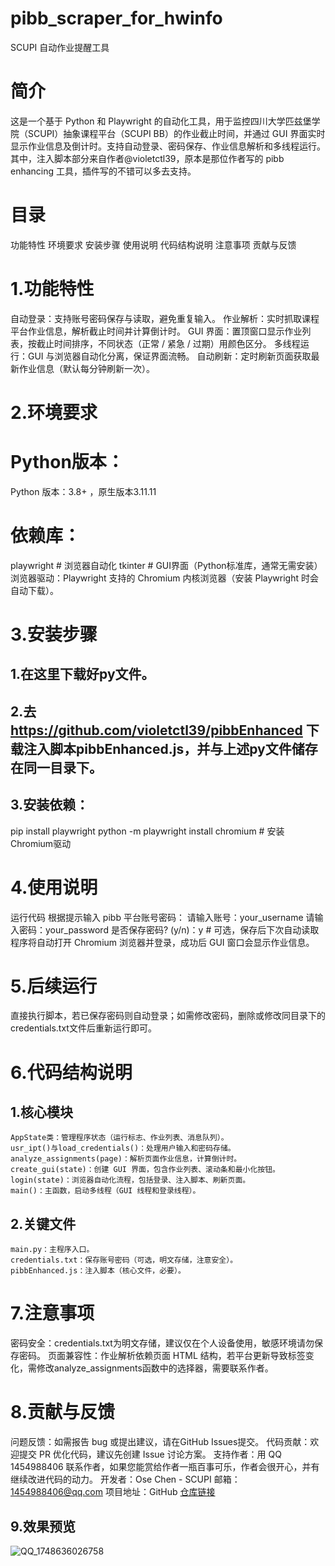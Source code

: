 # pibb_scraper_for_hwinfo
SCUPI 自动作业提醒工具
# 简介
这是一个基于 Python 和 Playwright 的自动化工具，用于监控四川大学匹兹堡学院（SCUPI）抽象课程平台（SCUPI BB）的作业截止时间，并通过 GUI 界面实时显示作业信息及倒计时。支持自动登录、密码保存、作业信息解析和多线程运行。其中，注入脚本部分来自作者@violetctl39，原本是那位作者写的 pibb enhancing 工具，插件写的不错可以多去支持。
# 目录
  功能特性
  环境要求
  安装步骤
  使用说明
  代码结构说明
  注意事项
  贡献与反馈

# 1.功能特性
  自动登录：支持账号密码保存与读取，避免重复输入。
  作业解析：实时抓取课程平台作业信息，解析截止时间并计算倒计时。
  GUI 界面：置顶窗口显示作业列表，按截止时间排序，不同状态（正常 / 紧急 / 过期）用颜色区分。
  多线程运行：GUI 与浏览器自动化分离，保证界面流畅。
  自动刷新：定时刷新页面获取最新作业信息（默认每分钟刷新一次）。
  
# 2.环境要求
  # Python版本：
  Python 版本：3.8+ ，原生版本3.11.11
  # 依赖库：
  playwright  # 浏览器自动化
  tkinter     # GUI界面（Python标准库，通常无需安装）
  浏览器驱动：Playwright 支持的 Chromium 内核浏览器（安装 Playwright 时会自动下载）。
  
# 3.安装步骤
  ## 1.在这里下载好py文件。
  ## 2.去 https://github.com/violetctl39/pibbEnhanced 下载注入脚本pibbEnhanced.js，并与上述py文件储存在同一目录下。
  ## 3.安装依赖：
   pip install playwright
   python -m playwright install chromium  # 安装Chromium驱动

# 4.使用说明
  运行代码
  根据提示输入 pibb 平台账号密码：
  请输入账号：your_username
  请输入密码：your_password
  是否保存密码? (y/n)：y  # 可选，保存后下次自动读取
  程序将自动打开 Chromium 浏览器并登录，成功后 GUI 窗口会显示作业信息。
  
# 5.后续运行
  直接执行脚本，若已保存密码则自动登录；如需修改密码，删除或修改同目录下的credentials.txt文件后重新运行即可。
  
# 6.代码结构说明
  ## 1.核心模块
    AppState类：管理程序状态（运行标志、作业列表、消息队列）。
    usr_ipt()与load_credentials()：处理用户输入和密码存储。
    analyze_assignments(page)：解析页面作业信息，计算倒计时。
    create_gui(state)：创建 GUI 界面，包含作业列表、滚动条和最小化按钮。
    login(state)：浏览器自动化流程，包括登录、注入脚本、刷新页面。
    main()：主函数，启动多线程（GUI 线程和登录线程）。
  ## 2.关键文件
    main.py：主程序入口。
    credentials.txt：保存账号密码（可选，明文存储，注意安全）。
    pibbEnhanced.js：注入脚本（核心文件，必要）。
    
# 7.注意事项
  密码安全：credentials.txt为明文存储，建议仅在个人设备使用，敏感环境请勿保存密码。
  页面兼容性：作业解析依赖页面 HTML 结构，若平台更新导致标签变化，需修改analyze_assignments函数中的选择器，需要联系作者。
  
# 8.贡献与反馈
  问题反馈：如需报告 bug 或提出建议，请在GitHub Issues提交。
  代码贡献：欢迎提交 PR 优化代码，建议先创建 Issue 讨论方案。
  支持作者：用 QQ 1454988406 联系作者，如果您能赏给作者一瓶百事可乐，作者会很开心，并有继续改进代码的动力。
  开发者：Ose Chen - SCUPI
  邮箱：1454988406@qq.com
  项目地址：GitHub [仓库链接](https://github.com/hmyld/pibb_scraper_for_hwinfo)

## 9.效果预览
![QQ_1748636026758](https://github.com/user-attachments/assets/2fa3aaa5-935b-4ef5-9d23-2b2c1b3254f3)

